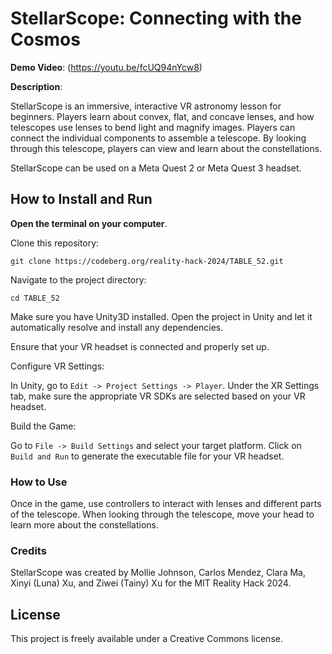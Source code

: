 # StellarScope: Connecting with the Cosmos


**Demo Video**: (https://youtu.be/fcUQ94nYcw8)

**Description**:

StellarScope is an immersive, interactive VR astronomy lesson for beginners. Players learn about convex, flat, and concave lenses, and how telescopes use lenses to bend light and magnify images. Players can connect the individual components to assemble a telescope. By looking through this telescope, players can view and learn about the constellations.

StellarScope can be used on a Meta Quest 2 or Meta Quest 3 headset.

## How to Install and Run

**Open the terminal on your computer**.

Clone this repository:

`git clone https://codeberg.org/reality-hack-2024/TABLE_52.git`

Navigate to the project directory:

`cd TABLE_52`

Make sure you have Unity3D installed. Open the project in Unity and let it automatically resolve and install any dependencies.

Ensure that your VR headset is connected and properly set up.

Configure VR Settings:

In Unity, go to `Edit -> Project Settings -> Player`. Under the XR Settings tab, make sure the appropriate VR SDKs are selected based on your VR headset.

Build the Game:

Go to `File -> Build Settings` and select your target platform. Click on `Build and Run` to generate the executable file for your VR headset.

### How to Use

Once in the game, use controllers to interact with lenses and different parts of the telescope. When looking through the telescope, move your head to learn more about the constellations.

### Credits

StellarScope was created by Mollie Johnson, Carlos Mendez, Clara Ma, Xinyi (Luna) Xu, and Ziwei (Tainy) Xu for the MIT Reality Hack 2024.

## License

This project is freely available under a Creative Commons license.
